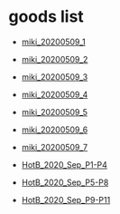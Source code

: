 # goods list <br>

* [miki_20200509_1](./goods/miki_20200509_1.md) <br>

* [miki_20200509_2](./goods/miki_20200509_2.md) <br>

* [miki_20200509_3](./goods/miki_20200509_3.md) <br>

* [miki_20200509_4](./goods/miki_20200509_4.md) <br>

* [miki_20200509_5](./goods/miki_20200509_5.md) <br>

* [miki_20200509_6](./goods/miki_20200509_6.md) <br>

* [miki_20200509_7](./goods/miki_20200509_7.md) <br>

* [HotB_2020_Sep_P1-P4](./goods/HotB_2020_Sep_P1-P4.md) <br>

* [HotB_2020_Sep_P5-P8](./goods/HotB_2020_Sep_P5-P8.md) <br>

* [HotB_2020_Sep_P9-P11](./goods/HotB_2020_Sep_P9-P11.md) <br>

